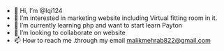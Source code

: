 - 👋 Hi, I’m @Iqi124
- 👀 I’m interested in marketing website including Virtual fitting room in it.
- 🌱 I’m currently learning php and want to start learn Payton
- 💞️ I’m looking to collaborate on website
- 📫 How to reach me .through my email malikmehrab822@gmail.com

<!---
Iqi124/Iqi124 is a ✨ special ✨ repository because its `README.md` (this file) appears on your GitHub profile.
You can click the Preview link to take a look at your changes.
--->
